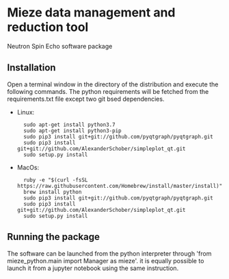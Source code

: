 # Mieze data management and reduction tool
Neutron Spin Echo software package

## Installation

Open a terminal window in the directory of the distribution and execute the following commands. The python requirements will be fetched from the requirements.txt file except two git bsed dependencies.

- Linux:

        sudo apt-get install python3.7
        sudo apt-get install python3-pip
        sudo pip3 install git+git://github.com/pyqtgraph/pyqtgraph.git
        sudo pip3 install git+git://github.com/AlexanderSchober/simpleplot_qt.git
        sudo setup.py install
        
- MacOs:

        ruby -e "$(curl -fsSL https://raw.githubusercontent.com/Homebrew/install/master/install)"
        brew install python
        sudo pip3 install git+git://github.com/pyqtgraph/pyqtgraph.git
        sudo pip3 install git+git://github.com/AlexanderSchober/simpleplot_qt.git
        sudo setup.py install
        
## Running the package

The software can be launched from the python interpreter through 'from mieze_python.main import Manager as mieze'. it is equally possible to launch it from a jupyter notebook using the same instruction. 
